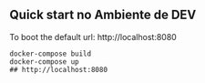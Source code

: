 ## Quick start no Ambiente de DEV

To boot the default url: http://localhost:8080

```
docker-compose build
docker-compose up
## http://localhost:8080
```

